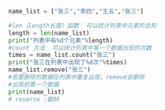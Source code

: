
<BlogInfo title="3.列表的数据统计" author="白日梦想猿" pv=0 read_times=0 pre_cost_time=0分14秒 category="高级变量类型" tag_list="['高级变量类型']" create_time="2020.02.10 09:24:33" update_time="2020.02.10 12:50:52" />

```python
name_list = ["张三","李四","王五","张三"]

#len（length长度）函数  可以统计列表中元素的总和
length = len(name_list)
print("列表中有%d个元素"%length)
#count 方法  可以统计列表中某一个数据出现的次数
times = name_list.count("张三")
print("张三在列表中出现了%d次"%times)
name_list.remove("张三")
#若要删除的数据在列表中重复出现，remove会删除
#出现的第一个数据
print(name_list)
# reverse :翻转
```
